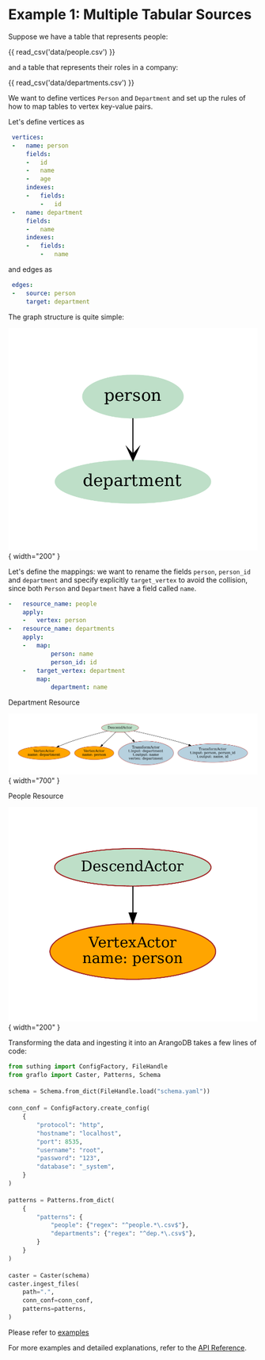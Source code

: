 # Example 1: Multiple Tabular Sources


Suppose we have a table that represents people:


{{ read_csv('data/people.csv') }}

and a table that represents their roles in a company:

{{ read_csv('data/departments.csv') }}

We want to define vertices `Person` and `Department` and set up the rules of how to map tables to vertex key-value pairs.

Let's define vertices as

```yaml
 vertices:
 -   name: person
     fields:
     -   id
     -   name
     -   age
     indexes:
     -   fields:
         -   id
 -   name: department
     fields:
     -   name
     indexes:
     -   fields:
         -   name
```

and edges as 

```yaml
 edges:
 -   source: person
     target: department
```

The graph structure is quite simple:

![People Resource Image](../assets/1-ingest-csv/figs/hr_vc2vc.png){ width="200" }


Let's define the mappings: we want to rename the fields `person`, `person_id` and `department` and specify explicitly `target_vertex` to avoid the collision, since both `Person` and `Department` have a field called `name`.  

```yaml
-   resource_name: people
    apply:
    -   vertex: person
-   resource_name: departments
    apply:
    -   map:
            person: name
            person_id: id
    -   target_vertex: department
        map:
            department: name
```

Department Resource

![Department Resource Image](../assets/1-ingest-csv/figs/hr.resource-departments.png){ width="700" }

People Resource

![People Resource Image](../assets/1-ingest-csv/figs/hr.resource-people.png){ width="200" }


Transforming the data and ingesting it into an ArangoDB takes a few lines of code:

```python
from suthing import ConfigFactory, FileHandle
from graflo import Caster, Patterns, Schema

schema = Schema.from_dict(FileHandle.load("schema.yaml"))

conn_conf = ConfigFactory.create_config(
    {
        "protocol": "http",
        "hostname": "localhost",
        "port": 8535,
        "username": "root",
        "password": "123",
        "database": "_system",
    }
)

patterns = Patterns.from_dict(
    {
        "patterns": {
            "people": {"regex": "^people.*\.csv$"},
            "departments": {"regex": "^dep.*\.csv$"},
        }
    }
)

caster = Caster(schema)
caster.ingest_files(
    path=".",
    conn_conf=conn_conf,
    patterns=patterns,
)

```

Please refer to [examples](https://github.com/growgraph/graflo/tree/main/examples/1-ingest-csv)

For more examples and detailed explanations, refer to the [API Reference](../reference/index.md). 